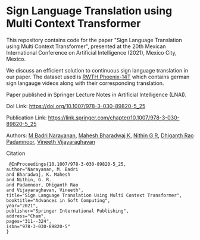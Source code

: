 # Sign Language Translation using Multi Context Transformer

This repository contains code for the paper "Sign Language Translation using Multi Context Transformer", presented at the 20th Mexican International Conference on Artificial Intelligence (2021), Mexico City, Mexico.

We discuss an efficient solution to continuous sign language translation in our paper. The dataset used is [RWTH Phoenix-14T](https://www-i6.informatik.rwth-aachen.de/~koller/RWTH-PHOENIX-2014-T) which contains german sign langauge videos along with their corresponding translation.  

Paper published in Springer Lecture Notes in Artificial Intelligence (LNAI).

DoI Link: https://doi.org/10.1007/978-3-030-89820-5_25

Publication Link: https://link.springer.com/chapter/10.1007/978-3-030-89820-5_25

Authors: [M Badri Narayanan](https://www.linkedin.com/in/mbadrinarayanan), [Mahesh Bharadwaj K](https://github.com/MaheshBharadwaj), [Nithin G R](https://github.com/nithin-gr), [Dhiganth Rao Padamnoor](https://github.com/dhiganthrao), [Vineeth Vijayaraghavan](https://www.linkedin.com/in/vineethv)

Citation
```
 @InProceedings{10.1007/978-3-030-89820-5_25,
author="Narayanan, M. Badri
and Bharadwaj, K. Mahesh
and Nithin, G. R.
and Padamnoor, Dhiganth Rao
and Vijayaraghavan, Vineeth",
title="Sign Language Translation Using Multi Context Transformer",
booktitle="Advances in Soft Computing",
year="2021",
publisher="Springer International Publishing",
address="Cham",
pages="311--324",
isbn="978-3-030-89820-5"
}
```
